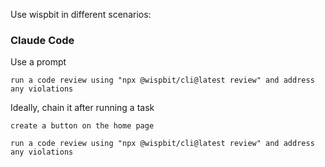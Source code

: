 Use wispbit in different scenarios:


### Claude Code

Use a prompt

```text
run a code review using "npx @wispbit/cli@latest review" and address any violations
```

Ideally, chain it after running a task

```text
create a button on the home page

run a code review using "npx @wispbit/cli@latest review" and address any violations
```